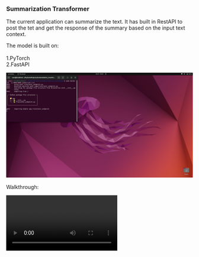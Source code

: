 <html>
<head><title></title></head>

<h3>Summarization Transformer</h3>
<body>
<p> The current application can summarize the text.
It has built in RestAPI to post the tet and get the 
response of the summary based on the   input text context.

The model is built on:<br>
<br>1.PyTorch
<br>2.FastAPI

</p>

<img src="./assets/Screenshot from 2024-10-09 16-54-38.png"></img>

<p>Walkthrough:</p>

<video src="./assets/Screencast from 10-09-2024 05:12:22 PM.webm"></img>
</body>

</html>